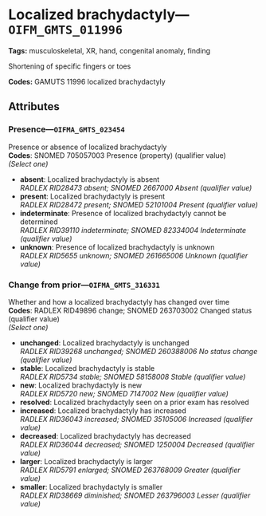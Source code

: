 # Localized brachydactyly—`OIFM_GMTS_011996`

**Tags:** musculoskeletal, XR, hand, congenital anomaly, finding

Shortening of specific fingers or toes

**Codes:** GAMUTS 11996 localized brachydactyly

## Attributes

### Presence—`OIFMA_GMTS_023454`

Presence or absence of localized brachydactyly  
**Codes**: SNOMED 705057003 Presence (property) (qualifier value)  
*(Select one)*

- **absent**: Localized brachydactyly is absent  
_RADLEX RID28473 absent; SNOMED 2667000 Absent (qualifier value)_
- **present**: Localized brachydactyly is present  
_RADLEX RID28472 present; SNOMED 52101004 Present (qualifier value)_
- **indeterminate**: Presence of localized brachydactyly cannot be determined  
_RADLEX RID39110 indeterminate; SNOMED 82334004 Indeterminate (qualifier value)_
- **unknown**: Presence of localized brachydactyly is unknown  
_RADLEX RID5655 unknown; SNOMED 261665006 Unknown (qualifier value)_

### Change from prior—`OIFMA_GMTS_316331`

Whether and how a localized brachydactyly has changed over time  
**Codes**: RADLEX RID49896 change; SNOMED 263703002 Changed status (qualifier value)  
*(Select one)*

- **unchanged**: Localized brachydactyly is unchanged  
_RADLEX RID39268 unchanged; SNOMED 260388006 No status change (qualifier value)_
- **stable**: Localized brachydactyly is stable  
_RADLEX RID5734 stable; SNOMED 58158008 Stable (qualifier value)_
- **new**: Localized brachydactyly is new  
_RADLEX RID5720 new; SNOMED 7147002 New (qualifier value)_
- **resolved**: Localized brachydactyly seen on a prior exam has resolved  
- **increased**: Localized brachydactyly has increased  
_RADLEX RID36043 increased; SNOMED 35105006 Increased (qualifier value)_
- **decreased**: Localized brachydactyly has decreased  
_RADLEX RID36044 decreased; SNOMED 1250004 Decreased (qualifier value)_
- **larger**: Localized brachydactyly is larger  
_RADLEX RID5791 enlarged; SNOMED 263768009 Greater (qualifier value)_
- **smaller**: Localized brachydactyly is smaller  
_RADLEX RID38669 diminished; SNOMED 263796003 Lesser (qualifier value)_